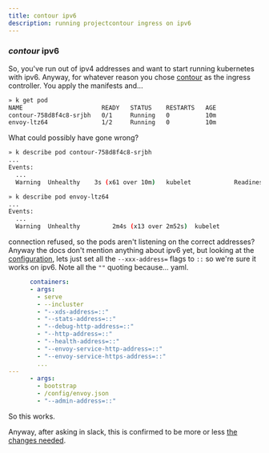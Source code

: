 ```yaml
---
title: contour ipv6
description: running projectcontour ingress on ipv6
---
```


### _contour_ ipv6

So, you've run out of ipv4 addresses and want to start running kubernetes with ipv6.
Anyway, for whatever reason you chose [contour](https://projectcontour.io/) as the ingress controller.
You apply the manifests and...

```sh
» k get pod
NAME                      READY   STATUS    RESTARTS   AGE
contour-758d8f4c8-srjbh   0/1     Running   0          10m
envoy-ltz64               1/2     Running   0          10m
```

What could possibly have gone wrong?

```sh
» k describe pod contour-758d8f4c8-srjbh
...
Events:
  ...
  Warning  Unhealthy    3s (x61 over 10m)   kubelet            Readiness probe failed: dial tcp [fd00:10:244::d]:8001: connect: connection refused

» k describe pod envoy-ltz64
...
Events:
  ...
  Warning  Unhealthy         2m4s (x13 over 2m52s)  kubelet            Readiness probe failed: Get "http://[fd00:10:244::c]:8002/ready": dial tcp [fd00:10:244::c]:8002: connect: connection refused
```

connection refused, so the pods aren't listening on the correct addresses?
Anyway the docs don't mention anything about ipv6 yet,
but looking at the [configuration](https://projectcontour.io/docs/v1.16.0/configuration/),
lets just set all the `--xxx-address=` flags to `::` so we're sure it works on ipv6.
Note all the `""` quoting because... yaml.

```yaml
      containers:
      - args:
        - serve
        - --incluster
        - "--xds-address=::"
        - "--stats-address=::"
        - "--debug-http-address=::"
        - "--http-address=::"
        - "--health-address=::"
        - "--envoy-service-http-address=::"
        - "--envoy-service-https-address=::"
        ...
---
      - args:
        - bootstrap
        - /config/envoy.json
        - "--admin-address=::"

```

So this works.

Anyway, after asking in slack,
this is confirmed to be more or less [the changes needed](https://github.com/projectcontour/contour/issues/3284#issuecomment-832114962).
